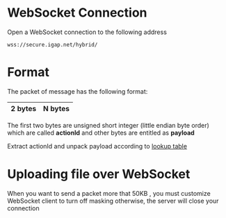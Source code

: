 # WebSocket Connection
Open a WebSocket connection to the following address

    wss://secure.igap.net/hybrid/

# Format
The packet of message has the following format:

| 2 bytes | N bytes |
|---------|---------|

The first two bytes are unsigned short integer (little endian byte order) which are called **actionId** and other bytes are entitled as **payload**

Extract actionId and unpack payload according to [lookup table](proto/README.md)

# Uploading file over WebSocket
When you want to send a packet more that 50KB , you must customize WebSocket client to turn off masking otherwise, the server will close your connection